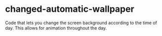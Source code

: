 # changed-automatic-wallpaper
Code that lets you change the screen background according to the time of day. This allows for animation throughout the day.
